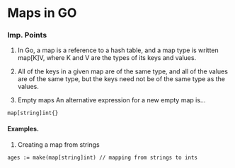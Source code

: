 # Maps in GO

### Imp. Points
1. In Go, a map is a reference to a hash table, and a map type is written map[K]V, where K and V are the types of its keys and values.
2. All of the keys in a given map are of the same type, and all of the values are of the same type, but the keys need not be of the same type as the values.

3. Empty maps
An alternative expression for a new empty map is...

```
map[string]int{}
```
#### Examples.
1. Creating a map from strings
```
ages := make(map[string]int) // mapping from strings to ints
```

